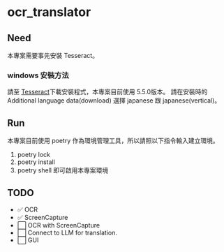 # ocr_translator
## Need
本專案需要事先安裝 Tesseract。

### windows 安裝方法
請至 [Tesseract](https://github.com/tesseract-ocr/tesseract)下載安裝程式，本專案目前使用 5.5.0版本。
請在安裝時的 Additional language data(download) 選擇 japanese 跟 japanese(vertical)。
## Run

本專案目前使用 poetry 作為環境管理工具，所以請照以下指令輸入建立環境。
1. poetry lock
2. poetry install
3. poetry shell
即可啟用本專案環境
## TODO
- ✅ OCR
- ✅ ScreenCapture
- ⬜ OCR with ScreenCapture
- ⬜ Connect to LLM for translation.
- ⬜ GUI
